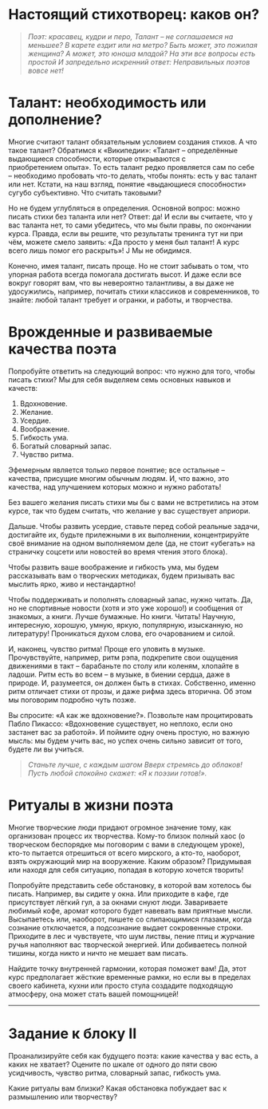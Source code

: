 ```table-of-contents
```
# Настоящий стихотворец: каков он?

>_Поэт: красавец, кудри и перо,_
_Талант – не соглашаемся на меньшее?_
_В карете ездит или на метро?_
_Быть может, это пожилая женщина?_
_А может, это юноша младой?_
_На эти все вопросы есть простой_
_И запредельно искренний ответ:_
_Неправильных поэтов вовсе нет!_

# Талант: необходимость или дополнение?

Многие считают талант обязательным условием создания стихов. А что такое талант? Обратимся к «Википедии»: «Талант – определённые выдающиеся способности, которые открываются с приобретением опыта». То есть талант редко проявляется сам по себе – необходимо пробовать что-то делать, чтобы понять: есть у вас талант или нет. Кстати, на наш взгляд, понятие «выдающиеся способности» сугубо субъективно. Что считать таковыми?

Но не будем углубляться в определения. Основной вопрос: можно писать стихи без таланта или нет? Ответ: да! И если вы считаете, что у вас таланта нет, то сами убедитесь, что мы были правы, по окончании курса. Правда, если вы решите, что результаты тренинга тут ни при чём, можете смело заявить: «Да просто у меня был талант! А курс всего лишь помог его раскрыть»! J Мы не обидимся.

Конечно, имея талант, писать проще. Но не стоит забывать о том, что упорная работа всегда помогала достигать высот. И даже если все вокруг говорят вам, что вы невероятно талантливы, а вы даже не удосужились, например, почитать стихи классиков и современников, то знайте: любой талант требует и огранки, и работы, и творчества.

# Врожденные и развиваемые качества поэта

Попробуйте ответить на следующий вопрос: что нужно для того, чтобы писать стихи? Мы для себя выделяем семь основных навыков и качеств:

1. Вдохновение.
2. Желание.
3. Усердие.
4. Воображение.
5. Гибкость ума.
6. Богатый словарный запас.
7. Чувство ритма.  

Эфемерным является только первое понятие; все остальные – качества, присущие многим обычным людям. И, что важно, это качества, над улучшением которых можно и нужно работать!

Без вашего желания писать стихи мы бы с вами не встретились на этом курсе, так что будем считать, что желание у вас существует априори.

Дальше. Чтобы развить усердие, ставьте перед собой реальные задачи, достигайте их, будьте прилежными в их выполнении, концентрируйте своё внимание на одном выполняемом деле (да, не стоит «убегать» на страничку соцсети или новостей во время чтения этого блока).

Чтобы развить ваше воображение и гибкость ума, мы будем рассказывать вам о творческих методиках, будем призывать вас мыслить ярко, живо и нестандартно!

Чтобы поддерживать и пополнять словарный запас, нужно читать. Да, но не спортивные новости (хотя и это уже хорошо!) и сообщения от знакомых, а книги. Лучше бумажные. Но книги. Читать! Научную, интересную, хорошую, умную, яркую, популярную, изысканную, но литературу! Проникаться духом слова, его очарованием и силой.

И, наконец, чувство ритма! Проще его уловить в музыке. Прочувствуйте, например, ритм рэпа, подкрепите свои ощущения движениями в такт – барабаньте по столу или коленям, хлопайте в ладоши. Ритм есть во всем – в музыке, в биении сердца, даже в природе. И, разумеется, он должен быть в стихах. Собственно, именно ритм отличает стихи от прозы, и даже рифма здесь вторична. Об этом мы поговорим подробно чуть позже.

Вы спросите: «А как же вдохновение?». Позвольте нам процитировать Пабло Пикассо: «Вдохновение существует, но неплохо, если оно застанет вас за работой». И поймите одну очень простую, но важную мысль: мы будем учить вас, но успех очень сильно зависит от того, будете ли вы учиться.

>_Станьте лучше, с каждым шагом_
_Вверх стремясь до облаков!_
_Пусть любой спокойно скажет:_
_«Я к поэзии готов!»._

# Ритуалы в жизни поэта

Многие творческие люди придают огромное значение тому, как организован процесс их творчества. Кому-то близок полный хаос (о творческом беспорядке мы поговорим с вами в следующем уроке), кто-то пытается отрешиться от всего мирского, а кто-то, наоборот, взять окружающий мир на вооружение. Каким образом? Придумывая или находя для себя ситуацию, попадая в которую хочется творить!

Попробуйте представить себе обстановку, в которой вам хотелось бы писать. Например, вы сидите у окна. Или приходите в кафе, где присутствует лёгкий гул, а за окнами снуют люди. Завариваете любимый кофе, аромат которого будет навевать вам приятные мысли. Высыпаетесь или, наоборот, пишете со слипающимися глазами, когда сознание отключается, а подсознание выдает сокровенные строки. Приходите в лес и чувствуете, что шум листвы, пение птиц и журчание ручья наполняют вас творческой энергией. Или добиваетесь полной тишины, когда никто и ничто не мешает вам писать.

Найдите точку внутренней гармонии, которая поможет вам! Да, этот курс предполагает жёсткие временные рамки, но если вы в пределах своего кабинета, кухни или просто стула создадите подходящую атмосферу, она может стать вашей помощницей!

---

# Задание к блоку II

Проанализируйте себя как будущего поэта: какие качества у вас есть, а каких не хватает? Оцените по шкале от одного до пяти свою усидчивость, чувство ритма, словарный запас, гибкость ума.

Какие ритуалы вам близки? Какая обстановка побуждает вас к размышлению или творчеству?